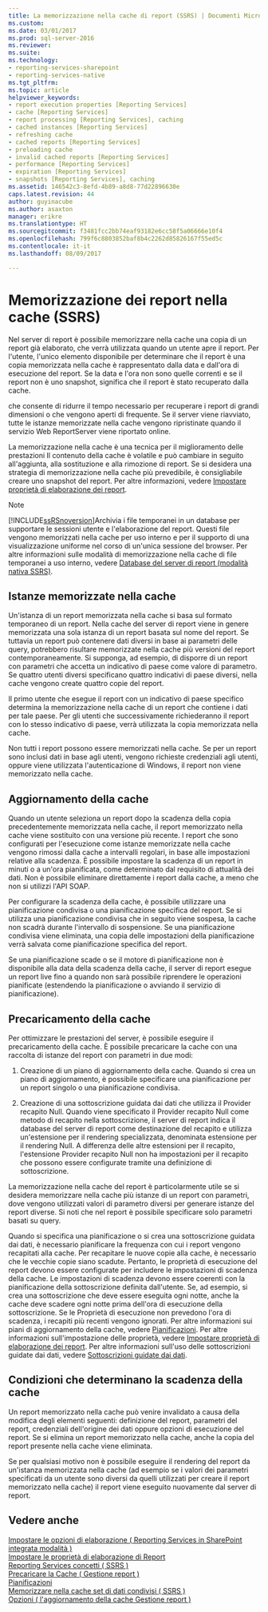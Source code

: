 ```yaml
---
title: La memorizzazione nella cache di report (SSRS) | Documenti Microsoft
ms.custom: 
ms.date: 03/01/2017
ms.prod: sql-server-2016
ms.reviewer: 
ms.suite: 
ms.technology:
- reporting-services-sharepoint
- reporting-services-native
ms.tgt_pltfrm: 
ms.topic: article
helpviewer_keywords:
- report execution properties [Reporting Services]
- cache [Reporting Services]
- report processing [Reporting Services], caching
- cached instances [Reporting Services]
- refreshing cache
- cached reports [Reporting Services]
- preloading cache
- invalid cached reports [Reporting Services]
- performance [Reporting Services]
- expiration [Reporting Services]
- snapshots [Reporting Services], caching
ms.assetid: 146542c3-8efd-4b89-a8d8-77d22896630e
caps.latest.revision: 44
author: guyinacube
ms.author: asaxton
manager: erikre
ms.translationtype: HT
ms.sourcegitcommit: f3481fcc2bb74eaf93182e6cc58f5a06666e10f4
ms.openlocfilehash: 799f6c8803852baf8b4c2262d85826167f55ed5c
ms.contentlocale: it-it
ms.lasthandoff: 08/09/2017

---
```

# <a name="caching-reports-ssrs"></a>Memorizzazione dei report nella cache (SSRS)
  Nel server di report è possibile memorizzare nella cache una copia di un report già elaborato, che verrà utilizzata quando un utente apre il report. Per l'utente, l'unico elemento disponibile per determinare che il report è una copia memorizzata nella cache è rappresentato dalla data e dall'ora di esecuzione del report. Se la data e l'ora non sono quelle correnti e se il report non è uno snapshot, significa che il report è stato recuperato dalla cache.  
  
 che consente di ridurre il tempo necessario per recuperare i report di grandi dimensioni o che vengono aperti di frequente. Se il server viene riavviato, tutte le istanze memorizzate nella cache vengono ripristinate quando il servizio Web ReportServer viene riportato online.  
  
 La memorizzazione nella cache è una tecnica per il miglioramento delle prestazioni Il contenuto della cache è volatile e può cambiare in seguito all'aggiunta, alla sostituzione e alla rimozione di report. Se si desidera una strategia di memorizzazione nella cache più prevedibile, è consigliabile creare uno snapshot del report. Per altre informazioni, vedere [Impostare proprietà di elaborazione dei report](../../reporting-services/report-server/set-report-processing-properties.md).  
  
> [!NOTE]  
>  [!INCLUDE[ssRSnoversion](../../includes/ssrsnoversion-md.md)]Archivia i file temporanei in un database per supportare le sessioni utente e l'elaborazione del report. Questi file vengono memorizzati nella cache per uso interno e per il supporto di una visualizzazione uniforme nel corso di un'unica sessione del browser. Per altre informazioni sulle modalità di memorizzazione nella cache di file temporanei a uso interno, vedere [Database del server di report &#40;modalità nativa SSRS&#41;](../../reporting-services/report-server/report-server-database-ssrs-native-mode.md).  
  
## <a name="cached-instances"></a>Istanze memorizzate nella cache  
 Un'istanza di un report memorizzata nella cache si basa sul formato temporaneo di un report. Nella cache del server di report viene in genere memorizzata una sola istanza di un report basata sul nome del report. Se tuttavia un report può contenere dati diversi in base ai parametri delle query, potrebbero risultare memorizzate nella cache più versioni del report contemporaneamente. Si supponga, ad esempio, di disporre di un report con parametri che accetta un indicativo di paese come valore di parametro. Se quattro utenti diversi specificano quattro indicativi di paese diversi, nella cache vengono create quattro copie del report.  
  
 Il primo utente che esegue il report con un indicativo di paese specifico determina la memorizzazione nella cache di un report che contiene i dati per tale paese. Per gli utenti che successivamente richiederanno il report con lo stesso indicativo di paese, verrà utilizzata la copia memorizzata nella cache.  
  
 Non tutti i report possono essere memorizzati nella cache. Se per un report sono inclusi dati in base agli utenti, vengono richieste credenziali agli utenti, oppure viene utilizzata l'autenticazione di Windows, il report non viene memorizzato nella cache.  
  
## <a name="refreshing-the-cache"></a>Aggiornamento della cache  
 Quando un utente seleziona un report dopo la scadenza della copia precedentemente memorizzata nella cache, il report memorizzato nella cache viene sostituito con una versione più recente. I report che sono configurati per l'esecuzione come istanze memorizzate nella cache vengono rimossi dalla cache a intervalli regolari, in base alle impostazioni relative alla scadenza. È possibile impostare la scadenza di un report in minuti o a un'ora pianificata, come determinato dal requisito di attualità dei dati. Non è possibile eliminare direttamente i report dalla cache, a meno che non si utilizzi l'API SOAP.  
  
 Per configurare la scadenza della cache, è possibile utilizzare una pianificazione condivisa o una pianificazione specifica del report. Se si utilizza una pianificazione condivisa che in seguito viene sospesa, la cache non scadrà durante l'intervallo di sospensione. Se una pianificazione condivisa viene eliminata, una copia delle impostazioni della pianificazione verrà salvata come pianificazione specifica del report.  
  
 Se una pianificazione scade o se il motore di pianificazione non è disponibile alla data della scadenza della cache, il server di report esegue un report live fino a quando non sarà possibile riprendere le operazioni pianificate (estendendo la pianificazione o avviando il servizio di pianificazione).  
  
## <a name="preloading-the-cache"></a>Precaricamento della cache  
 Per ottimizzare le prestazioni del server, è possibile eseguire il precaricamento della cache. È possibile precaricare la cache con una raccolta di istanze del report con parametri in due modi:  
  
1.  Creazione di un piano di aggiornamento della cache. Quando si crea un piano di aggiornamento, è possibile specificare una pianificazione per un report singolo o una pianificazione condivisa.  
  
2.  Creazione di una sottoscrizione guidata dai dati che utilizza il Provider recapito Null. Quando viene specificato il Provider recapito Null come metodo di recapito nella sottoscrizione, il server di report indica il database del server di report come destinazione del recapito e utilizza un'estensione per il rendering specializzata, denominata estensione per il rendering Null. A differenza delle altre estensioni per il recapito, l'estensione Provider recapito Null non ha impostazioni per il recapito che possono essere configurate tramite una definizione di sottoscrizione.  
  
 La memorizzazione nella cache del report è particolarmente utile se si desidera memorizzare nella cache più istanze di un report con parametri, dove vengono utilizzati valori di parametro diversi per generare istanze del report diverse. Si noti che nel report è possibile specificare solo parametri basati su query.  
  
 Quando si specifica una pianificazione o si crea una sottoscrizione guidata dai dati, è necessario pianificare la frequenza con cui i report vengono recapitati alla cache. Per recapitare le nuove copie alla cache, è necessario che le vecchie copie siano scadute. Pertanto, le proprietà di esecuzione del report devono essere configurate per includere le impostazioni di scadenza della cache. Le impostazioni di scadenza devono essere coerenti con la pianificazione della sottoscrizione definita dall'utente. Se, ad esempio, si crea una sottoscrizione che deve essere eseguita ogni notte, anche la cache deve scadere ogni notte prima dell'ora di esecuzione della sottoscrizione. Se le Proprietà di esecuzione non prevedono l'ora di scadenza, i recapiti più recenti vengono ignorati. Per altre informazioni sui piani di aggiornamento della cache, vedere [Pianificazioni](../../reporting-services/subscriptions/schedules.md). Per altre informazioni sull'impostazione delle proprietà, vedere [Impostare proprietà di elaborazione dei report](../../reporting-services/report-server/set-report-processing-properties.md). Per altre informazioni sull'uso delle sottoscrizioni guidate dai dati, vedere [Sottoscrizioni guidate dai dati](../../reporting-services/subscriptions/data-driven-subscriptions.md).  
  
## <a name="conditions-that-cause-cache-expiration"></a>Condizioni che determinano la scadenza della cache  
 Un report memorizzato nella cache può venire invalidato a causa della modifica degli elementi seguenti: definizione del report, parametri del report, credenziali dell'origine dei dati oppure opzioni di esecuzione del report. Se si elimina un report memorizzato nella cache, anche la copia del report presente nella cache viene eliminata.  
  
 Se per qualsiasi motivo non è possibile eseguire il rendering del report da un'istanza memorizzata nella cache (ad esempio se i valori dei parametri specificati da un utente sono diversi da quelli utilizzati per creare il report memorizzato nella cache) il report viene eseguito nuovamente dal server di report.  
  
## <a name="see-also"></a>Vedere anche  
 [Impostare le opzioni di elaborazione &#40; Reporting Services in SharePoint integrata modalità &#41;](../../reporting-services/report-server-sharepoint/set-processing-options-reporting-services-in-sharepoint-integrated-mode.md)   
 [Impostare le proprietà di elaborazione di Report](../../reporting-services/report-server/set-report-processing-properties.md)   
 [Reporting Services concetti &#40; SSRS &#41;](../../reporting-services/reporting-services-concepts-ssrs.md)   
 [Precaricare la Cache &#40; Gestione report &#41;](../../reporting-services/report-server/preload-the-cache-report-manager.md)   
 [Pianificazioni](../../reporting-services/subscriptions/schedules.md)   
 [Memorizzare nella cache set di dati condivisi &#40; SSRS &#41;](../../reporting-services/report-server/cache-shared-datasets-ssrs.md)   
 [Opzioni &#40; l'aggiornamento della cache Gestione report &#41;](http://msdn.microsoft.com/library/227da40c-6bd2-48ec-aa9c-50ce6c1ca3a6)  
  
  

